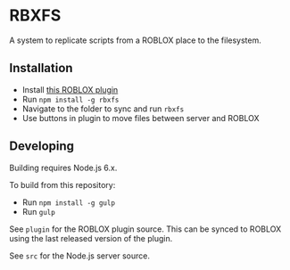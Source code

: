 # RBXFS
A system to replicate scripts from a ROBLOX place to the filesystem.

## Installation
- Install [this ROBLOX plugin](https://www.roblox.com/library/394835268/RBXFS)
- Run `npm install -g rbxfs`
- Navigate to the folder to sync and run `rbxfs`
- Use buttons in plugin to move files between server and ROBLOX

## Developing
Building requires Node.js 6.x.

To build from this repository:

- Run `npm install -g gulp`
- Run `gulp`

See `plugin` for the ROBLOX plugin source. This can be synced to ROBLOX using the last released version of the plugin.

See `src` for the Node.js server source.